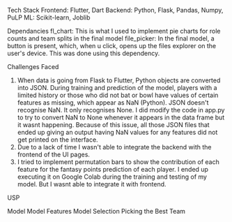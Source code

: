 Tech Stack
Frontend: Flutter, Dart
Backend: Python, Flask, Pandas, Numpy, PuLP
ML: Scikit-learn, Joblib

Dependancies
fl_chart: This is what I used to implement pie charts for role counts and team splits in the final model
file_picker: In the final model, a button is present, which, when u click, opens up the files explorer on the user's device. This was done using this dependency.

Challenges Faced
1. When data is going from Flask to Flutter, Python objects are converted into JSON. During training and prediction of the model, players with a limited history or those who did not bat or bowl have values of certain features as missing, which appear as NaN (Python). JSON doesn't recognise NaN. It only recognises None. I did modify the code in app.py to try to convert NaN to None whenever it appears in the data frame but it wasnt happening. Because of this issue, all those JSON files that ended up giving an output having NaN values for any features did not get printed on the interface.
2. Due to a lack of time I wasn't able to integrate the backend with the frontend of the UI pages.
3. I tried to implement permutation bars to show the contribution of each feature for the fantasy points prediction of each player. I ended up executing it on Google Colab during the training and testing of my model. But I wasnt able to integrate it with frontend.

USP



Model
Model Features
Model Selection
Picking the Best Team
